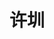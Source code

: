 ---
layout: member
title: 许圳
graduate-from: 武汉大学
position: 硕士研究生
research: 用于药物递送的多功能纳米材料构建，干细胞分化与成像研究
email: zhenxu at whu.edu.cn
image: /images/members/许圳.jpg
alumni: false
---